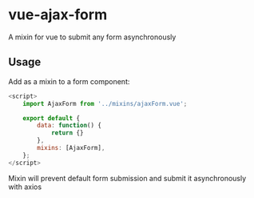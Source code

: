 # vue-ajax-form
A mixin for vue to submit any form asynchronously

## Usage
Add as a mixin to a form component:

```javascript
<script>
    import AjaxForm from '../mixins/ajaxForm.vue';

    export default {
        data: function() {
            return {}
        },
        mixins: [AjaxForm],
    };
</script>
```

Mixin will prevent default form submission and submit it asynchronously with axios
